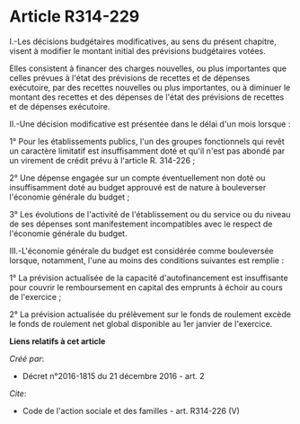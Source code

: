 # Article R314-229

I.-Les décisions budgétaires modificatives, au sens du présent chapitre, visent à modifier le montant initial des prévisions
budgétaires votées. 

Elles consistent à financer des charges nouvelles, ou plus importantes que celles prévues à l'état des prévisions de recettes
et de dépenses exécutoire, par des recettes nouvelles ou plus importantes, ou à diminuer le montant des recettes et des
dépenses de l'état des prévisions de recettes et de dépenses exécutoire. 

II.-Une décision modificative est présentée dans le délai d'un mois lorsque : 

1° Pour les établissements publics, l'un des groupes fonctionnels qui revêt un caractère limitatif est insuffisamment doté et
qu'il n'est pas abondé par un virement de crédit prévu à l'article R. 314-226 ; 

2° Une dépense engagée sur un compte éventuellement non doté ou insuffisamment doté au budget approuvé est de nature à
bouleverser l'économie générale du budget ; 

3° Les évolutions de l'activité de l'établissement ou du service ou du niveau de ses dépenses sont manifestement
incompatibles avec le respect de l'économie générale du budget. 

III.-L'économie générale du budget est considérée comme bouleversée lorsque, notamment, l'une au moins des conditions
suivantes est remplie : 

1° La prévision actualisée de la capacité d'autofinancement est insuffisante pour couvrir le remboursement en capital des
emprunts à échoir au cours de l'exercice ; 

2° La prévision actualisée du prélèvement sur le fonds de roulement excède le fonds de roulement net global disponible au 1er
janvier de l'exercice.

**Liens relatifs à cet article**

_Créé par_:

  - Décret n°2016-1815 du 21 décembre 2016 - art. 2

_Cite_:

  - Code de l'action sociale et des familles - art. R314-226 (V)
